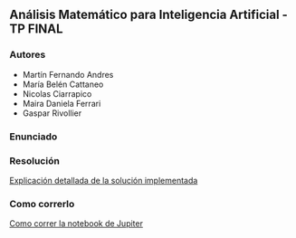 ## Análisis Matemático para Inteligencia Artificial - TP FINAL

### Autores
- Martín Fernando Andres
- María Belén Cattaneo
- Nicolas Ciarrapico
- Maira Daniela Ferrari
- Gaspar Rivollier 

### Enunciado

### Resolución

[Explicación detallada de la solución implementada](docs/respuestas.md)

### Como correrlo

[Como correr la notebook de Jupiter](notebooks/README.md)
